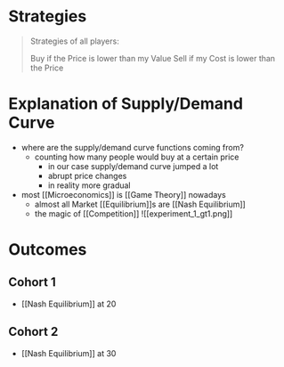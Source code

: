 # Strategies
> Strategies of all players:
> 
> Buy if the Price is lower than my Value
> Sell if my Cost is lower than the Price

# Explanation of Supply/Demand Curve
- where are the supply/demand curve functions coming from?
	- counting how many people would buy at a certain price
		- in our case supply/demand curve jumped a lot
		- abrupt price changes
		- in reality more gradual
- most [[Microeconomics]] is [[Game Theory]] nowadays
	- almost all Market [[Equilibrium]]s are [[Nash Equilibrium]]
	- the magic of [[Competition]]
![[experiment_1_gt1.png]]

# Outcomes
## Cohort 1
- [[Nash Equilibrium]] at 20
## Cohort 2
- [[Nash Equilibrium]] at 30